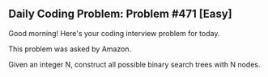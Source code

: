 ## Daily Coding Problem: Problem #471 [Easy]

Good morning! Here's your coding interview problem for today.

This problem was asked by Amazon.

Given an integer N, construct all possible binary search trees with N nodes.

